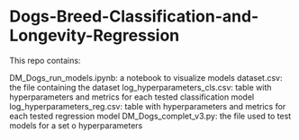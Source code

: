 # Dogs-Breed-Classification-and-Longevity-Regression

This repo contains:

DM_Dogs_run_models.ipynb: a notebook to visualize models 
dataset.csv: the file containing the dataset 
log_hyperparameters_cls.csv: table with hyperparameters and metrics for each tested classification model 
log_hyperparameters_reg.csv: table with hyperparameters and metrics for each tested regression model 
DM_Dogs_complet_v3.py: the file used to test models for a set o hyperparameters 
